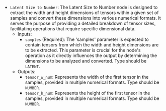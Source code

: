 - `Latent Size to Number`: The Latent Size to Number node is designed to extract the width and height dimensions of tensors within a given set of samples and convert these dimensions into various numerical formats. It serves the purpose of providing a detailed breakdown of tensor sizes, facilitating operations that require specific dimensional data.
    - Inputs:
        - `samples` (Required): The 'samples' parameter is expected to contain tensors from which the width and height dimensions are to be extracted. This parameter is crucial for the node's operation as it directly influences the output by determining the dimensions to be analyzed and converted. Type should be `LATENT`.
    - Outputs:
        - `tensor_w_num`: Represents the width of the first tensor in the samples, provided in multiple numerical formats. Type should be `NUMBER`.
        - `tensor_h_num`: Represents the height of the first tensor in the samples, provided in multiple numerical formats. Type should be `NUMBER`.
